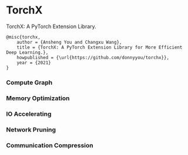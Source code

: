 # TorchX
TorchX: A PyTorch Extension Library.

```
@misc{torchx,
    author = {Ansheng You and Changxu Wang},
    title = {TorchX: A PyTorch Extension Library for More Efficient Deep Learning.},
    howpublished = {\url{https://github.com/donnyyou/torchx}},
    year = {2021}
}
```

### Compute Graph

### Memory Optimization

### IO Accelerating

### Network Pruning

### Communication Compression
